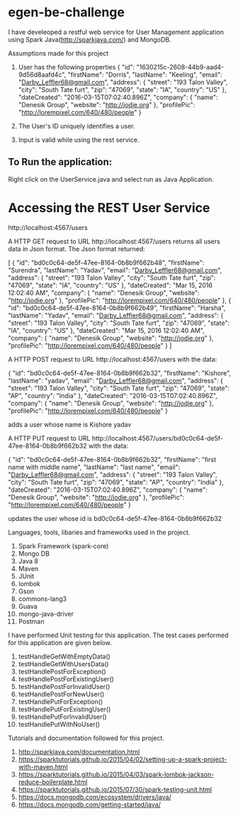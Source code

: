 # egen-be-challenge

I have develeoped a restful web service for User Management application using Spark Java(http://sparkjava.com/) and MongoDB.

Assumptions made for this project
1. User has the following properties
{
	"id": "1630215c-2608-44b9-aad4-9d56d8aafd4c",
	"firstName": "Dorris",
	"lastName": "Keeling",
	"email": "Darby_Leffler68@gmail.com",
	"address": {
		"street": "193 Talon Valley",
		"city": "South Tate furt",
		"zip": "47069",
		"state": "IA",
		"country": "US"
	},
	"dateCreated": "2016-03-15T07:02:40.896Z",
	"company": {
		"name": "Denesik Group",
		"website": "http://jodie.org"
	},
	"profilePic": "http://lorempixel.com/640/480/people"
}

2. The User's ID uniquely identifies a user.

3. Input is valid while using the rest service.

To Run the application:
-------------------------

Right click on the UserService.java and select run as Java Application.


Accessing the REST User Service
=================================

http://localhost:4567/users
 

A HTTP GET request to URL http://localhost:4567/users
returns all users data in Json format. The Json format returned:

[
  {
    "id": "bd0c0c64-de5f-47ee-8164-0b8b9f662b48",
    "firstName": "Surendra",
    "lastName": "Yadav",
    "email": "Darby_Leffler68@gmail.com",
    "address": {
      "street": "193 Talon Valley",
      "city": "South Tate furt",
      "zip": "47069",
      "state": "IA",
      "country": "US"
    },
    "dateCreated": "Mar 15, 2016 12:02:40 AM",
    "company": {
      "name": "Denesik Group",
      "website": "http://jodie.org"
    },
    "profilePic": "http://lorempixel.com/640/480/people"
  },
  {
    "id": "bd0c0c64-de5f-47ee-8164-0b8b9f662b49",
    "firstName": "Harsha",
    "lastName": "Yadav",
    "email": "Darby_Leffler68@gmail.com",
    "address": {
      "street": "193 Talon Valley",
      "city": "South Tate furt",
      "zip": "47069",
      "state": "IA",
      "country": "US"
    },
    "dateCreated": "Mar 15, 2016 12:02:40 AM",
    "company": {
      "name": "Denesik Group",
      "website": "http://jodie.org"
    },
    "profilePic": "http://lorempixel.com/640/480/people"
  }
]

A HTTP POST request to URL http://localhost:4567/users
with the data:

{
	"id": "bd0c0c64-de5f-47ee-8164-0b8b9f662b32",
	"firstName": "Kishore",
	"lastName": "yadav",
	"email": "Darby_Leffler68@gmail.com",
	"address": {
		"street": "193 Talon Valley",
		"city": "South Tate furt",
		"zip": "47069",
		"state": "AP",
		"country": "India"
	},
	"dateCreated": "2016-03-15T07:02:40.896Z",
	"company": {
		"name": "Denesik Group",
		"website": "http://jodie.org"
	},
	"profilePic": "http://lorempixel.com/640/480/people"
}

adds a user whose name is Kishore yadav 


A HTTP PUT request to URL http://localhost:4567/users/bd0c0c64-de5f-47ee-8164-0b8b9f662b32
with the data:

{
	"id": "bd0c0c64-de5f-47ee-8164-0b8b9f662b32",
	"firstName": "first name with middle name",
	"lastName": "last name",
	"email": "Darby_Leffler68@gmail.com",
	"address": {
		"street": "193 Talon Valley",
		"city": "South Tate furt",
		"zip": "47069",
		"state": "AP",
		"country": "India"
	},
	"dateCreated": "2016-03-15T07:02:40.896Z",
	"company": {
		"name": "Denesik Group",
		"website": "http://jodie.org"
	},
	"profilePic": "http://lorempixel.com/640/480/people"
}

updates the user whose id is bd0c0c64-de5f-47ee-8164-0b8b9f662b32

Languages, tools, libaries and frameworks used in the project.

1. Spark Framework (spark-core)
2. Mongo DB
3. Java 8
4. Maven
5. JUnit
6. lombok
7. Gson
8. commons-lang3
9. Guava
10. mongo-java-driver
11. Postman

I have performed Unit testing for this application. The test cases performed for this application are given below.
1. testHandleGetWithEmptyData()
2. testHandleGetWithUsersData()
3. testHandlePostForException()
4. testHandlePostForExistingUser()
5. testHandlePostForInvalidUser()
6. testHandlePostForNewUser()
7. testHandlePutForException()
8. testHandlePutForExistingUser()
9. testHandlePutForInvalidUser()
10. testHandlePutWithNoUser()

Tutorials and documentation followed for this project.
1. http://sparkjava.com/documentation.html
2. https://sparktutorials.github.io/2015/04/02/setting-up-a-spark-project-with-maven.html
3. https://sparktutorials.github.io/2015/04/03/spark-lombok-jackson-reduce-boilerplate.html
4. https://sparktutorials.github.io/2015/07/30/spark-testing-unit.html
5. https://docs.mongodb.com/ecosystem/drivers/java/
6. https://docs.mongodb.com/getting-started/java/


 









